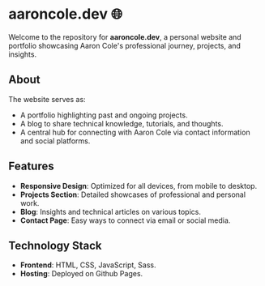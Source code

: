 # aaroncole.dev 🌐

Welcome to the repository for **aaroncole.dev**, a personal website and portfolio showcasing Aaron Cole's professional journey, projects, and insights.

## About

The website serves as:
- A portfolio highlighting past and ongoing projects.
- A blog to share technical knowledge, tutorials, and thoughts.
- A central hub for connecting with Aaron Cole via contact information and social platforms.

## Features

- **Responsive Design**: Optimized for all devices, from mobile to desktop.
- **Projects Section**: Detailed showcases of professional and personal work.
- **Blog**: Insights and technical articles on various topics.
- **Contact Page**: Easy ways to connect via email or social media.

## Technology Stack

- **Frontend**: HTML, CSS, JavaScript, Sass.
- **Hosting**: Deployed on Github Pages.
